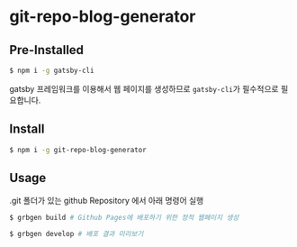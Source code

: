 # git-repo-blog-generator

## Pre-Installed

```bash
$ npm i -g gatsby-cli
```

gatsby 프레임워크를 이용해서 웹 페이지를 생성하므로 `gatsby-cli`가 필수적으로 필요합니다.

## Install

```bash
$ npm i -g git-repo-blog-generator
```

## Usage

.git 폴더가 있는 github Repository 에서 아래 명령어 실행

```bash
$ grbgen build # Github Pages에 배포하기 위한 정적 웹페이지 생성

$ grbgen develop # 배포 결과 미리보기
```
